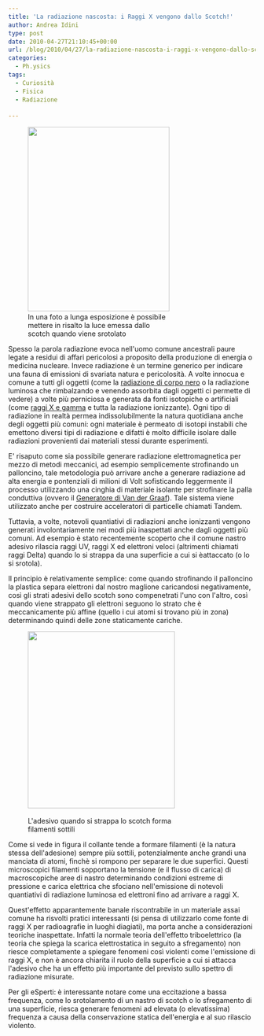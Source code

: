 ```yaml
---
title: 'La radiazione nascosta: i Raggi X vengono dallo Scotch!'
author: Andrea Idini
type: post
date: 2010-04-27T21:10:45+00:00
url: /blog/2010/04/27/la-radiazione-nascosta-i-raggi-x-vengono-dallo-scotch/
categories:
  - Ph.ysics
tags:
  - Curiosità
  - Fisica
  - Radiazione

---
```

<figure id="attachment_618" aria-describedby="caption-attachment-618" style="width: 288px" class="wp-caption alignright"><a href="/wp-content/uploads/2010/04/25514173.jpg" rel="lightbox[584]"><img class="size-full wp-image-618  " title="Scotch-Vis" src="/wp-content/uploads/2010/04/25514173.jpg" alt="" width="288" height="375" srcset="http://www.phme.it/wp-content/uploads/2010/04/25514173.jpg 384w, http://www.phme.it/wp-content/uploads/2010/04/25514173-230x300.jpg 230w" sizes="(max-width: 288px) 100vw, 288px" /></a><figcaption id="caption-attachment-618" class="wp-caption-text">In una foto a lunga esposizione è possibile mettere in risalto la luce emessa dallo scotch quando viene srotolato</figcaption></figure> 

Spesso la parola radiazione evoca nell'uomo comune ancestrali paure legate a residui di affari pericolosi a proposito della produzione di energia o medicina nucleare. Invece radiazione è un termine generico per indicare una fauna di emissioni di svariata natura e pericolosità. A volte innocua e comune a tutti gli oggetti (come la [radiazione di corpo nero][1] o la radiazione luminosa che rimbalzando e venendo assorbita dagli oggetti ci permette di vedere) a volte più perniciosa e generata da fonti isotopiche o artificiali (come [raggi X e gamma][2] e tutta la radiazione ionizzante). Ogni tipo di radiazione in realtà permea indissolubilmente la natura quotidiana anche degli oggetti più comuni: ogni materiale è permeato di isotopi instabili che emettono diversi tipi di radiazione e difatti è molto difficile isolare dalle radiazioni provenienti dai materiali stessi durante esperimenti.

E' risaputo come sia possibile generare radiazione elettromagnetica per mezzo di metodi meccanici, ad esempio semplicemente strofinando un palloncino, tale metodologia può arrivare anche a generare radiazione ad alta energia e pontenziali di milioni di Volt sofisticando leggermente il processo utilizzando una cinghia di materiale isolante per strofinare la palla conduttiva (ovvero il [Generatore di Van der Graaf][3]). Tale sistema viene utilizzato anche per costruire acceleratori di particelle chiamati Tandem.<!--more-->

Tuttavia, a volte, notevoli quantiativi di radiazioni anche ionizzanti vengono generati involontariamente nei modi più inaspettati anche dagli oggetti più comuni. Ad esempio è stato recentemente scoperto che il comune nastro adesivo rilascia raggi UV, raggi X ed elettroni veloci (altrimenti chiamati raggi Delta) quando lo si strappa da una superficie a cui si èattaccato (o lo si srotola).

Il principio è relativamente semplice: come quando strofinando il palloncino la plastica separa elettroni dal nostro maglione caricandosi negativamente, così gli strati adesivi dello scotch sono compenetrati l'uno con l'altro, così quando viene strappato gli elettroni seguono lo strato che è meccanicamente più affine (quello i cui atomi si trovano più in zona) determinando quindi delle zone staticamente cariche.<figure id="attachment_622" aria-describedby="caption-attachment-622" style="width: 299px" class="wp-caption alignleft">

<a href="/wp-content/uploads/2010/04/255141731.jpg" rel="lightbox[584]"><img class="size-full wp-image-622" title="Colloidal Scotch" src="/wp-content/uploads/2010/04/255141731.jpg" alt="" width="299" height="360" srcset="http://www.phme.it/wp-content/uploads/2010/04/255141731.jpg 299w, http://www.phme.it/wp-content/uploads/2010/04/255141731-249x300.jpg 249w" sizes="(max-width: 299px) 100vw, 299px" /></a><figcaption id="caption-attachment-622" class="wp-caption-text">L'adesivo quando si strappa lo scotch forma filamenti sottili</figcaption></figure> 

Come si vede in figura il collante tende a formare filamenti (è la natura stessa dell'adesione) sempre più sottili, potenzialmente anche grandi una manciata di atomi, finchè si rompono per separare le due superfici. Questi microscopici filamenti sopportano la tensione (e il flusso di carica) di macroscopiche aree di nastro determinando condizioni estreme di pressione e carica elettrica che sfociano nell'emissione di notevoli quantiativi di radiazione luminosa ed elettroni fino ad arrivare a raggi X.

Quest'effetto apparantemente banale riscontrabile in un materiale assai comune ha risvolti pratici interessanti (si pensa di utilizzarlo come fonte di raggi X per radioagrafie in luoghi diagiati), ma porta anche a considerazioni teoriche inaspettate. Infatti la normale teoria dell'effetto triboelettrico (la teoria che spiega la scarica elettrostatica in seguito a sfregamento) non riesce completamente a spiegare fenomeni così violenti come l'emissione di raggi X, e non è ancora chiarita il ruolo della superficie a cui si attacca l'adesivo che ha un effetto più importante del previsto sullo spettro di radiazione misurate.

Per gli eSperti: è interessante notare come una eccitazione a bassa frequenza, come lo srotolamento di un nastro di scotch o lo sfregamento di una superficie, riesca generare fenomeni ad elevata (o elevatissima) frequenza a causa della conservazione statica dell'energia e al suo rilascio violento.

 [1]: http://www.phme.it/2009/11/la-prova-del-big-bang/
 [2]: http://www.phme.it/2010/01/body-scanner-e-rischi-per-la-salute-ne-vale-la-pena/
 [3]: http://it.wikipedia.org/wiki/Generatore_di_Van_de_Graaff